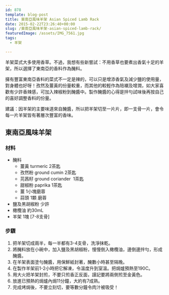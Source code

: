 ```yaml
---
id: 878
template: blog-post
title: 東南亞風味羊架 Asian Spiced Lamb Rack
date: 2015-02-22T23:26:40+00:00
slug: /東南亞風味羊架-asian-spiced-lamb-rack/
featuredImage: /assets/IMG_7561.jpg
tags:
  - 羊架

---
```

羊架菜式大多使用香草。不過，我想有些新嘗試：不用香草也要煮出香氣十足的羊架，所以選擇了東南亞的香料作為醃料。

擁有豐富東南亞香料的菜式不一定是辣的，可以只是增添香氣及減少鹽的使用量，對身體也好呀！孜然及薑黃的份量較重，而其他的較輕作為陪襯及增潤，如大家喜歡有少許香辣感，可加入辣椒粉到醃醬中。製作醃醬的心得是拌勻試味後再按自己的喜好調整香料的份量。

<!--more-->

建議：因羊架的主要味道來自醃醬，所以把羊架切至一片片，即一支骨一片，會令每一片羊架皆有著層次豐富的香味。

## 東南亞風味羊架

### 材料

* 醃料 
    * 薑黃 turmeric 2茶匙
    * 孜然粉 ground cumin 2茶匙
    * 芫茜籽 ground coriander  1茶匙
    * 甜椒粉 paprika 1茶匙
    * 薑 1小塊磨蓉
    * 蒜頭 1顆 磨蓉
* 鹽及黑胡椒粉 少許
* 橄欖油 約30mL
* 羊架 1塊 [7-8支骨]

### 步驟

  1. 把羊架切成兩半，每一半都有3-4支骨，洗淨抹乾。
  2. 將醃料放在小碗中，加入鹽及黑胡椒粉，慢慢倒入橄欖油，邊倒邊拌勻，形成醃醬。
  3. 在羊架表面塗勻醃醬，用保鮮紙封著，醃數小時甚至隔晚。
  4. 在製作羊架前1-2小時把它解凍，令溫度升到室溫。把焗爐預熱至190C。
  5. 用大火把羊架封煎，不要只煎香正反面，謹記要將兩側煎至金黃色。
  6. 放進已預熱的焗爐內焗11分鐘，大約有7成熟。
  7. 完成烤焗後，不要立刻切，要等數分鐘令肉汁被吸受！